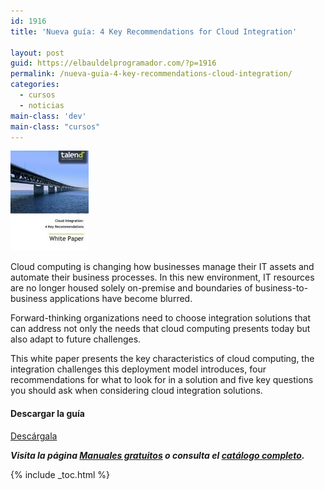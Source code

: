 ```yaml
---
id: 1916
title: 'Nueva guía: 4 Key Recommendations for Cloud Integration'

layout: post
guid: https://elbauldelprogramador.com/?p=1916
permalink: /nueva-guia-4-key-recommendations-cloud-integration/
categories:
  - cursos
  - noticias
main-class: 'dev'
main-class: "cursos"
---
```

[<img src="/assets/img/2013/09/WhitePaper_Cloudinte.jpg" alt=" 4 Key Recommendations for Cloud Integration" width="125" height="160" class="alignleft size-full wp-image-1915" />][1]

Cloud computing is changing how businesses manage their IT assets and automate their business processes. In this new environment, IT resources are no longer housed solely on-premise and boundaries of business-to-business applications have become blurred.

Forward-thinking organizations need to choose integration solutions that can address not only the needs that cloud computing presents today but also adapt to future challenges.

This white paper presents the key characteristics of cloud computing, the integration challenges this deployment model introduces, four recommendations for what to look for in a solution and five key questions you should ask when considering cloud integration solutions.

#### Descargar la guía

<div class="button-post">
  <a href="http://elbauldelprogramador.tradepub.com/free/w_talb42" target="_blank" class="wi-button style-3">Descárgala<i class="icon-download icon-2x"></i></a>
</div>

***Visita la página [Manuales gratuitos][2] o consulta el [catálogo completo][3].*** 



 [1]: http://elbauldelprogramador.tradepub.com/free/w_talb42/prgm.cgi
 [2]: /manuales-gratuitos/
 [3]: http://elbauldelprogramador.tradepub.com/category/information-technology/1207/ "Catálogo completo de Guías gratuítas "

{% include _toc.html %}
